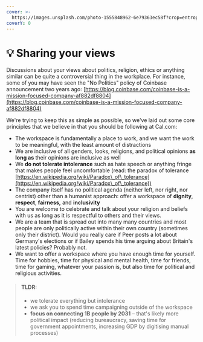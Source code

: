 ```yaml
---
cover: >-
  https://images.unsplash.com/photo-1555848962-6e79363ec58f?crop=entropy&cs=tinysrgb&fm=jpg&ixid=MnwxOTcwMjR8MHwxfHNlYXJjaHw0fHxwb2xpdGljc3xlbnwwfHx8fDE2NTUwNjQ5MjM&ixlib=rb-1.2.1&q=80
coverY: 0
---
```


# 💡 Sharing your views

Discussions about your views about politics, religion, ethics or anything similar can be quite a controversial thing in the workplace. For instance, some of you may have seen the "No Politics" policy of Coinbase announcement two years ago: [https://blog.coinbase.com/coinbase-is-a-mission-focused-company-af882df8804](https://blog.coinbase.com/coinbase-is-a-mission-focused-company-af882df8804)

We're trying to keep this as simple as possible, so we've laid out some core principles that we believe in that you should be following at Cal.com:

* The workspace is fundamentally a place to work, and we want the work to be meaningful, with the least amount of distractions
* We are inclusive of all genders, looks, religions, and political opinions **as long as** their opinions are inclusive as well
* We **do not tolerate intolerance** such as hate speech or anything fringe that makes people feel uncomfortable (read: the paradox of tolerance [https://en.wikipedia.org/wiki/Paradox\_of\_tolerance](https://en.wikipedia.org/wiki/Paradox\_of\_tolerance))
* The company itself has no political agenda (neither left, nor right, nor centrist) other than a humanist approach: offer a workspace of **dignity**, **respect**, **fairness,** and **inclusivity**
* You are welcome to celebrate and talk about your religion and beliefs with us as long as it is respectful to others and their views.
* We are a team that is spread out into many many countries and most people are only politically active within their own country (sometimes only their district). Would you really care if Peer posts a lot about Germany's elections or if Bailey spends his time arguing about Britain's latest policies? Probably not.
* We want to offer a workspace where you have enough time for yourself. Time for hobbies, time for physical and mental health, time for friends, time for gaming, whatever your passion is, but also time for political and religious activities.

> #### **TLDR:**
>
> * we tolerate everything but intolerance
> * we ask you to spend time campaigning outside of the workspace
> * **focus on connecting 1B people by 2031** – that's likely more political impact (reducing bureaucracy, saving time for government appointments, increasing GDP by digitising manual processes)
